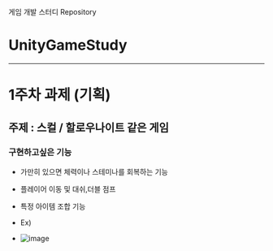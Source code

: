 
게임 개발 스터디 Repository
# UnityGameStudy
___
<!-- Heading -->
# 1주차 과제 (기획)

## 주제 : 스컬 / 할로우나이트 같은 게임
### 구현하고싶은 기능 
* 가만히 있으면 체력이나 스테미나를 회복하는 기능
* 플레이어 이동 및 대쉬,더블 점프 
* 특정 아이템 조합 기능

* Ex)


* ![image](https://github.com/user-attachments/assets/a9492ca9-df9c-4d66-aad2-d70e7ba7af0f)

